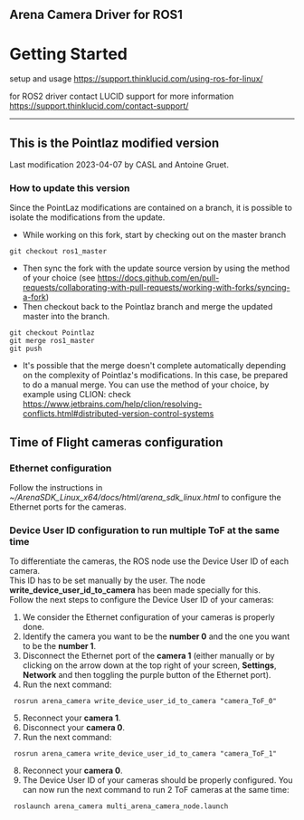 ## Arena Camera Driver for ROS1

# Getting Started
setup and usage https://support.thinklucid.com/using-ros-for-linux/

for ROS2 driver contact LUCID support for more information 
https://support.thinklucid.com/contact-support/

___
## This is the Pointlaz modified version
Last modification 2023-04-07 by CASL and Antoine Gruet.
### How to update this version
Since the PointLaz modifications are contained on a branch, it is possible to isolate the modifications from the update.
- While working on this fork, start by checking out on the master branch
```
git checkout ros1_master
```
- Then sync the fork with the update source version by using the method of your choice (see https://docs.github.com/en/pull-requests/collaborating-with-pull-requests/working-with-forks/syncing-a-fork)
- Then checkout back to the Pointlaz branch and merge the updated master into the branch.
```
git checkout Pointlaz
git merge ros1_master
git push
```
- It's possible that the merge doesn't complete automatically depending on the complexity of Pointlaz's modifications. In this case, be prepared to do a manual merge. You can use the method of your choice, by example using CLION: check https://www.jetbrains.com/help/clion/resolving-conflicts.html#distributed-version-control-systems

## Time of Flight cameras configuration

### Ethernet configuration
Follow the instructions in *~/ArenaSDK_Linux_x64/docs/html/arena_sdk_linux.html* to configure the Ethernet ports for the cameras.

### Device User ID configuration to run multiple ToF at the same time
To differentiate the cameras, the ROS node use the Device User ID of each camera.  
This ID has to be set manually by the user. The node **write_device_user_id_to_camera** has been made specially for this.  
Follow the next steps to configure the Device User ID of your cameras:
1. We consider the Ethernet configuration of your cameras is properly done.
2. Identify the camera you want to be the **number 0** and the one you want to be the **number 1**.
3. Disconnect the Ethernet port of the **camera 1** (either manually or by clicking on the arrow down at the top right of your screen, **Settings**, **Network** and then toggling the purple button of the Ethernet port).
4. Run the next command:
```
 rosrun arena_camera write_device_user_id_to_camera "camera_ToF_0"
```
5. Reconnect your **camera 1**.
6. Disconnect your **camera 0**.
7. Run the next command:
```
 rosrun arena_camera write_device_user_id_to_camera "camera_ToF_1"
```
8. Reconnect your **camera 0**.
9. The Device User ID of your cameras should be properly configured. You can now run the next command to run 2 ToF cameras at the same time:
```
 roslaunch arena_camera multi_arena_camera_node.launch
```